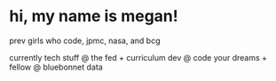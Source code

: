 <!DOCTYPE html>
<html>
<head>
<body>

  <h1>hi, my name is megan!</h1>
  
  prev girls who code, jpmc, nasa, and bcg 
  
  currently tech stuff @ the fed + curriculum dev @ code your dreams + fellow @ bluebonnet data 
  

</body>
</html>

